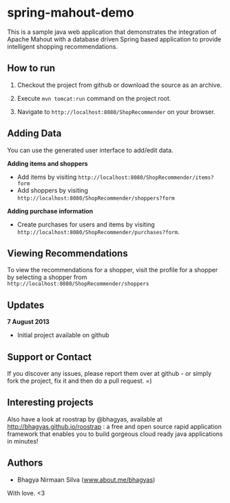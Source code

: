 spring-mahout-demo
==================

This is a sample java web application that demonstrates the integration of Apache Mahout with a database driven Spring based application to provide intelligent shopping recommendations.

How to run
----
1. Checkout the project from github or download the source as an archive.

1. Execute `mvn tomcat:run` command on the project root.

1. Navigate to `http://localhost:8080/ShopRecommender` on your browser.

Adding Data
---
You can use the generated user interface to add/edit data.

**Adding items and shoppers**
* Add items by visiting `http://localhost:8080/ShopRecommender/items?form`
* Add shoppers by visiting `http://localhost:8080/ShopRecommender/shoppers?form`

**Adding purchase information**
* Create purchases for users and items by visiting `http://localhost:8080/ShopRecommender/purchases?form`.

Viewing Recommendations
----
To view the recommendations for a shopper, visit the profile for a shopper by selecting a shopper from `http://localhost:8080/ShopRecommender/shoppers` 

Updates
-----
**7 August 2013** 

* Initial project available on github

Support or Contact
----
If you discover any issues, please report them over at github - or simply fork the project, fix it and then do a pull request. =)

Interesting projects
---
Also have a look at roostrap by @bhagyas, available at http://bhagyas.github.io/roostrap : a free and open source rapid application framework that enables you to build gorgeous cloud ready java applications in minutes!

Authors
---
* Bhagya Nirmaan Silva (www.about.me/bhagyas)

With love.
<3
